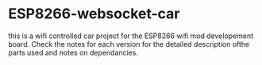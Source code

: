 # ESP8266-websocket-car
this is a wifi controlled car project for the ESP8266 wifi mod developement board. Check the notes for each version for the detailed description ofthe parts used and notes on dependancies.
